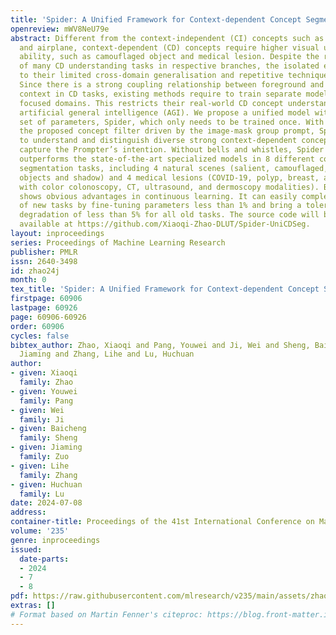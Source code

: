 ```yaml
---
title: 'Spider: A Unified Framework for Context-dependent Concept Segmentation'
openreview: mWV8NeU79e
abstract: Different from the context-independent (CI) concepts such as human, car,
  and airplane, context-dependent (CD) concepts require higher visual understanding
  ability, such as camouflaged object and medical lesion. Despite the rapid advance
  of many CD understanding tasks in respective branches, the isolated evolution leads
  to their limited cross-domain generalisation and repetitive technique innovation.
  Since there is a strong coupling relationship between foreground and background
  context in CD tasks, existing methods require to train separate models in their
  focused domains. This restricts their real-world CD concept understanding towards
  artificial general intelligence (AGI). We propose a unified model with a single
  set of parameters, Spider, which only needs to be trained once. With the help of
  the proposed concept filter driven by the image-mask group prompt, Spider is able
  to understand and distinguish diverse strong context-dependent concepts to accurately
  capture the Prompter’s intention. Without bells and whistles, Spider significantly
  outperforms the state-of-the-art specialized models in 8 different context-dependent
  segmentation tasks, including 4 natural scenes (salient, camouflaged, and transparent
  objects and shadow) and 4 medical lesions (COVID-19, polyp, breast, and skin lesion
  with color colonoscopy, CT, ultrasound, and dermoscopy modalities). Besides, Spider
  shows obvious advantages in continuous learning. It can easily complete the training
  of new tasks by fine-tuning parameters less than 1% and bring a tolerable performance
  degradation of less than 5% for all old tasks. The source code will be publicly
  available at https://github.com/Xiaoqi-Zhao-DLUT/Spider-UniCDSeg.
layout: inproceedings
series: Proceedings of Machine Learning Research
publisher: PMLR
issn: 2640-3498
id: zhao24j
month: 0
tex_title: 'Spider: A Unified Framework for Context-dependent Concept Segmentation'
firstpage: 60906
lastpage: 60926
page: 60906-60926
order: 60906
cycles: false
bibtex_author: Zhao, Xiaoqi and Pang, Youwei and Ji, Wei and Sheng, Baicheng and Zuo,
  Jiaming and Zhang, Lihe and Lu, Huchuan
author:
- given: Xiaoqi
  family: Zhao
- given: Youwei
  family: Pang
- given: Wei
  family: Ji
- given: Baicheng
  family: Sheng
- given: Jiaming
  family: Zuo
- given: Lihe
  family: Zhang
- given: Huchuan
  family: Lu
date: 2024-07-08
address:
container-title: Proceedings of the 41st International Conference on Machine Learning
volume: '235'
genre: inproceedings
issued:
  date-parts:
  - 2024
  - 7
  - 8
pdf: https://raw.githubusercontent.com/mlresearch/v235/main/assets/zhao24j/zhao24j.pdf
extras: []
# Format based on Martin Fenner's citeproc: https://blog.front-matter.io/posts/citeproc-yaml-for-bibliographies/
---
```

